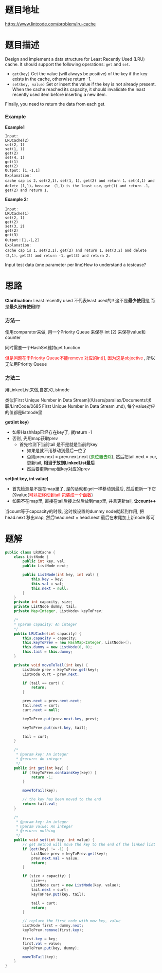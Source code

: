 # 题目地址

https://www.lintcode.com/problem/lru-cache



# 题目描述

Design and implement a data structure for Least Recently Used (LRU) cache. It should support the following operations: `get` and `set`.

- `get(key)` Get the value (will always be positive) of the key if the key exists in the cache, otherwise return -1.
- `set(key, value)` Set or insert the value if the key is not already present. When the cache reached its capacity, it should invalidate the least recently used item before inserting a new item.

Finally, you need to return the data from each get.

### Example

**Example1**

```
Input:
LRUCache(2)
set(2, 1)
set(1, 1)
get(2)
set(4, 1)
get(1)
get(2)
Output: [1,-1,1]
Explanation：
cache cap is 2，set(2,1)，set(1, 1)，get(2) and return 1，set(4,1) and delete (1,1)，because （1,1）is the least use，get(1) and return -1，get(2) and return 1.
```

**Example 2:**

```
Input：
LRUCache(1)
set(2, 1)
get(2)
set(3, 2)
get(2)
get(3)
Output：[1,-1,2]
Explanation：
cache cap is 1，set(2,1)，get(2) and return 1，set(3,2) and delete (2,1)，get(2) and return -1，get(3) and return 2.
```

Input test data (one parameter per line)How to understand a testcase?



# 思路

**Clarification:** Least recently used 不代表least used的!! 这不是**最少使用**是,而是**最久没有使用**的!



### 方法一

使用comparator来做, 用一个Priority Queue 来保存 int [2]  来保存value和counter

同时需要一个HashSet维持get function

<font color = red>但是问题在于Priority Queue不能remove 对应的int[], 因为这是objective</font> , 所以无法用Priority Queue



### 方法二

用LinkedList来做,自定义Listnode

类似[First Unique Number in Data Stream](/Users/parallax/Documents/求职/LintCode/0685 First Unique Number in Data Stream .md), 每个value对应的值都是listnode里

**get(int key)**

+ 如果HashMap已经存在key了, 就return -1
+ 否则, 先用map获取prev
  + 首先检测下当前tail 是不是就是当前的key
    + 如果是就不用移动到最后一位了
    + 否则prev.next = prev.next.next (<font color = green>原位置去除</font>), 然后把tail.next = cur, 更新tail, **相当于放到LinkedList最后**
    + 然后要更新map里key对应的prev

**set(int key, int value)**

+ 首先检测是不是在map里了, 是的话就和get一样移动到最后, 然后更新一下它的value(<font color = red>可以把移动到tail 包装成一个函数</font>)
+ 如果不在map里, 直接在tail后接上然后放到map里, 并且更新tail, **让count++**

当count等于capcacity的时候, 这时候设置的dummy node就起到作用, 把head.next 移出map, 然后head.next = head.next 最后在末尾加上新node 即可

# 题解

```java
public class LRUCache {
    class ListNode {
        public int key, val;
        public ListNode next;

        public ListNode(int key, int val) {
            this.key = key;
            this.val = val;
            this.next = null;
        }
    }
    private int capacity, size;
    private ListNode dummy, tail;
    private Map<Integer, ListNode> keyToPrev;

    /*
    * @param capacity: An integer
    */
    public LRUCache(int capacity) {
        this.capacity = capacity;
        this.keyToPrev = new HashMap<Integer, ListNode>();
        this.dummy = new ListNode(0, 0);
        this.tail = this.dummy;
    }

    private void moveToTail(int key) {
        ListNode prev = keyToPrev.get(key);
        ListNode curt = prev.next;

        if (tail == curt) {
            return;
        }

        prev.next = prev.next.next;
        tail.next = curt;
        curt.next = null;

        keyToPrev.put(prev.next.key, prev);

        keyToPrev.put(curt.key, tail);

        tail = curt;
    }

    /*
     * @param key: An integer
     * @return: An integer
     */
    public int get(int key) {
        if (!keyToPrev.containsKey(key)) {
            return -1;
        }

        moveToTail(key);

        // the key has been moved to the end
        return tail.val;
    }

    /*
     * @param key: An integer
     * @param value: An integer
     * @return: nothing
     */
    public void set(int key, int value) {
        // get method will move the key to the end of the linked list
        if (get(key) != -1) {
            ListNode prev = keyToPrev.get(key);
            prev.next.val = value;
            return;
        }

        if (size < capacity) {
            size++;
            ListNode curt = new ListNode(key, value);
            tail.next = curt;
            keyToPrev.put(key, tail);

            tail = curt;
            return;
        }

        // replace the first node with new key, value
        ListNode first = dummy.next;
        keyToPrev.remove(first.key);

        first.key = key;
        first.val = value;
        keyToPrev.put(key, dummy);

        moveToTail(key);
    }
}
```

